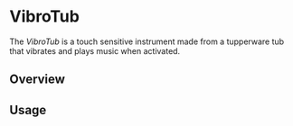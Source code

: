 # VibroTub

The _VibroTub_ is a touch sensitive instrument made from a tupperware tub that vibrates and plays music when activated.

## Overview

## Usage
